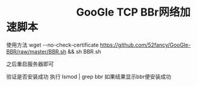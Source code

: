 #                             GooGle TCP BBr网络加速脚本
使用方法 
   wget --no-check-certificate https://github.com/52fancy/GooGle-BBR/raw/master/BBR.sh && sh BBR.sh



之后重启服务器即可

验证是否安装成功 
   执行 lsmod | grep bbr
如果结果显示bbr便安装成功
